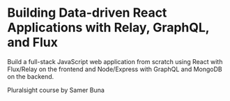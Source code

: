 # Building Data-driven React Applications with Relay, GraphQL, and Flux
Build a full-stack JavaScript web application from scratch using React with Flux/Relay on the frontend and Node/Express with GraphQL and MongoDB on the backend.

Pluralsight course by Samer Buna